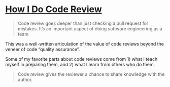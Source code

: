 # [How I Do Code Review](https://www.dannyguo.com/blog/how-i-do-code-review)

> Code review goes deeper than just checking a pull request for mistakes. It’s an important aspect of doing software engineering as a team

This was a well-written articulation of the value of code reviews beyond the veneer of code “quality assurance”.

Some of my favorite parts about code reviews come from 1) what I teach myself in preparing them, and 2) what I learn from others who do them.

> Code review gives the reviewer a chance to share knowledge with the author.